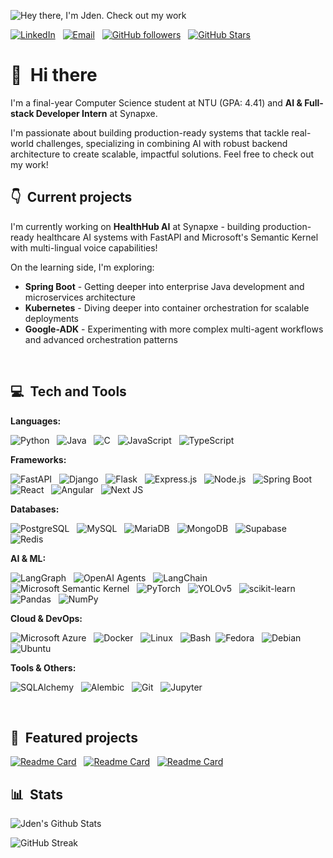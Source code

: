 <!--
**jdengoh/jdengoh** is a ✨ _special_ ✨ repository because its `README.md` (this file) appears on your GitHub profile.
-->

![Hey there, I'm Jden. Check out my work](./readme_header.gif)

[![LinkedIn](https://img.shields.io/badge/LinkedIn-0077B5?style=for-the-badge&logo=linkedin&logoColor=white)](https://linkedin.com/in/jdengoh) &nbsp; [![Email](https://img.shields.io/badge/Email-D14836?style=for-the-badge&logo=gmail&logoColor=white)](mailto:jdengoh28@gmail.com) &nbsp; [![GitHub followers](https://img.shields.io/github/followers/jdengoh?logo=GitHub&style=for-the-badge)](https://github.com/jdengoh) &nbsp; [![GitHub Stars](https://img.shields.io/github/stars/jdengoh?logo=github&style=for-the-badge)](https://github.com/jdengoh)


# 👋 &nbsp;Hi there

I'm a final-year Computer Science student at NTU (GPA: 4.41) and **AI & Full-stack Developer Intern** at Synapxe. 

I'm passionate about building production-ready systems that tackle real-world challenges, specializing in combining AI with robust backend architecture to create scalable, impactful solutions. Feel free to check out my work!
&nbsp;


## 👇 &nbsp;Current projects

I'm currently working on **HealthHub AI** at Synapxe - building production-ready healthcare AI systems with FastAPI and Microsoft's Semantic Kernel with multi-lingual voice capabilities!

On the learning side, I'm exploring:

- **Spring Boot** - Getting deeper into enterprise Java development and microservices architecture
- **Kubernetes** - Diving deeper into container orchestration for scalable deployments  
- **Google-ADK** - Experimenting with more complex multi-agent workflows and advanced orchestration patterns

&nbsp;

## 💻 &nbsp;Tech and Tools

**Languages:**

![Python](https://img.shields.io/badge/Python-3776AB?style=for-the-badge&logo=python&logoColor=white) &nbsp;
![Java](https://img.shields.io/badge/Java-ED8B00?style=for-the-badge&logo=openjdk&logoColor=white) &nbsp;
![C](https://img.shields.io/badge/C-00599C?style=for-the-badge&logo=c&logoColor=white) &nbsp;
![JavaScript](https://img.shields.io/badge/JavaScript-F7DF1E?style=for-the-badge&logo=javascript&logoColor=black) &nbsp;
![TypeScript](https://img.shields.io/badge/TypeScript-007ACC?style=for-the-badge&logo=typescript&logoColor=white) &nbsp;

**Frameworks:**

![FastAPI](https://img.shields.io/badge/FastAPI-005571?style=for-the-badge&logo=fastapi&logoColor=white) &nbsp;
![Django](https://img.shields.io/badge/Django-092E20?style=for-the-badge&logo=django&logoColor=white) &nbsp;
![Flask](https://img.shields.io/badge/Flask-000000?style=for-the-badge&logo=flask&logoColor=white) &nbsp;
![Express.js](https://img.shields.io/badge/Express.js-404D59?style=for-the-badge&logo=express&logoColor=white) &nbsp;
![Node.js](https://img.shields.io/badge/Node.js-43853D?style=for-the-badge&logo=node.js&logoColor=white) &nbsp;
![Spring Boot](https://img.shields.io/badge/Spring_Boot-6DB33F?style=for-the-badge&logo=spring&logoColor=white) &nbsp;
![React](https://img.shields.io/badge/React-20232A?style=for-the-badge&logo=react&logoColor=61DAFB) &nbsp;
![Angular](https://img.shields.io/badge/Angular-DD0031?style=for-the-badge&logo=angular&logoColor=white) &nbsp;
![Next JS](https://img.shields.io/badge/Next-black?style=for-the-badge&logo=next.js&logoColor=white)

**Databases:**

![PostgreSQL](https://img.shields.io/badge/PostgreSQL-316192?style=for-the-badge&logo=postgresql&logoColor=white) &nbsp;
![MySQL](https://img.shields.io/badge/MySQL-00000F?style=for-the-badge&logo=mysql&logoColor=white) &nbsp;
![MariaDB](https://img.shields.io/badge/MariaDB-003545?style=for-the-badge&logo=mariadb&logoColor=white) &nbsp;
![MongoDB](https://img.shields.io/badge/MongoDB-4EA94B?style=for-the-badge&logo=mongodb&logoColor=white) &nbsp;
![Supabase](https://img.shields.io/badge/Supabase-3ECF8E?style=for-the-badge&logo=supabase&logoColor=white) &nbsp;
![Redis](https://img.shields.io/badge/Redis-DC382D?style=for-the-badge&logo=redis&logoColor=white)

**AI & ML:**

![LangGraph](https://img.shields.io/badge/LangGraph-FF4785?style=for-the-badge&logo=graph&logoColor=white) &nbsp;
![OpenAI Agents](https://img.shields.io/badge/OpenAI_Agents-412991?style=for-the-badge&logo=openai&logoColor=white) &nbsp;
![LangChain](https://img.shields.io/badge/LangChain-1C3C3C?style=for-the-badge&logo=langchain&logoColor=white) &nbsp;
![Microsoft Semantic Kernel](https://img.shields.io/badge/Semantic_Kernel-0078D4?style=for-the-badge&logo=microsoft&logoColor=white) &nbsp;
![PyTorch](https://img.shields.io/badge/PyTorch-EE4C2C?style=for-the-badge&logo=pytorch&logoColor=white) &nbsp;
![YOLOv5](https://img.shields.io/badge/YOLOv5-FF6F00?style=for-the-badge&logo=yolo&logoColor=white) &nbsp;
![scikit-learn](https://img.shields.io/badge/scikit--learn-F7931E?style=for-the-badge&logo=scikit-learn&logoColor=white) &nbsp;
![Pandas](https://img.shields.io/badge/pandas-150458?style=for-the-badge&logo=pandas&logoColor=white) &nbsp;
![NumPy](https://img.shields.io/badge/numpy-013243?style=for-the-badge&logo=numpy&logoColor=white)


**Cloud & DevOps:**

![Microsoft Azure](https://img.shields.io/badge/Microsoft_Azure-0089D0?style=for-the-badge&logo=microsoft-azure&logoColor=white) &nbsp;
![Docker](https://img.shields.io/badge/Docker-2496ED?style=for-the-badge&logo=docker&logoColor=white) &nbsp;
![Linux](https://img.shields.io/badge/Linux-FCC624?style=for-the-badge&logo=linux&logoColor=black) &nbsp;
![Bash](https://img.shields.io/badge/GNU%20Bash-4EAA25?style=for-the-badge&logo=GNU%20Bash&logoColor=white)&nbsp;
![Fedora](https://img.shields.io/badge/Fedora-294172?style=for-the-badge&logo=fedora&logoColor=white) &nbsp;
![Debian](https://img.shields.io/badge/Debian-D70A53?style=for-the-badge&logo=debian&logoColor=white) &nbsp;
![Ubuntu](https://img.shields.io/badge/Ubuntu-E95420?style=for-the-badge&logo=ubuntu&logoColor=white) &nbsp;


**Tools & Others:**

![SQLAlchemy](https://img.shields.io/badge/SQLAlchemy-D71F00?style=for-the-badge&logo=sqlalchemy&logoColor=white) &nbsp;
![Alembic](https://img.shields.io/badge/Alembic-6BA81E?style=for-the-badge&logo=alembic&logoColor=white) &nbsp;
![Git](https://img.shields.io/badge/Git-F05032?style=for-the-badge&logo=git&logoColor=white) &nbsp;
![Jupyter](https://img.shields.io/badge/Jupyter-F37626.svg?&style=for-the-badge&logo=Jupyter&logoColor=white) &nbsp;

&nbsp;


## 🚀 &nbsp;Featured projects

[![Readme Card](https://github-readme-stats.vercel.app/api/pin/?username=jdengoh&repo=Geobit&bg_color=0a0e27&title_color=64ffda&text_color=8892b0&icon_color=00d4aa)](https://github.com/jdengoh/Geobit) &nbsp; [![Readme Card](https://github-readme-stats.vercel.app/api/pin/?username=jdengoh&repo=SingVentures&bg_color=0a0e27&title_color=64ffda&text_color=8892b0&icon_color=00d4aa)](https://github.com/jdengoh/SingVentures) &nbsp; [![Readme Card](https://github-readme-stats.vercel.app/api/pin/?username=jdengoh&repo=my-portfolio&bg_color=0a0e27&title_color=64ffda&text_color=8892b0&icon_color=00d4aa)](https://github.com/jdengoh/my-portfolio)

## 📊 &nbsp;Stats

![Jden's Github Stats](https://github-readme-stats.vercel.app/api?username=jdengoh&count_private=true&show_icons=true&bg_color=0a0e27&title_color=64ffda&text_color=8892b0&icon_color=00d4aa)

![GitHub Streak](https://github-readme-streak-stats.herokuapp.com/?user=jdengoh&theme=dark&count_private=true&bg_color=0a0e27&title_color=64ffda&text_color=8892b0&icon_color=00d4aa&ring=64ffda&fire=00d4aa)
